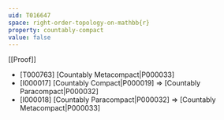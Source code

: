 ```yaml
---
uid: T016647
space: right-order-topology-on-mathbb{r}
property: countably-compact
value: false
---
```

[[Proof]]

* [T000763] [Countably Metacompact|P000033]
* [I000017] [Countably Compact|P000019] => [Countably Paracompact|P000032]
* [I000018] [Countably Paracompact|P000032] => [Countably Metacompact|P000033]

